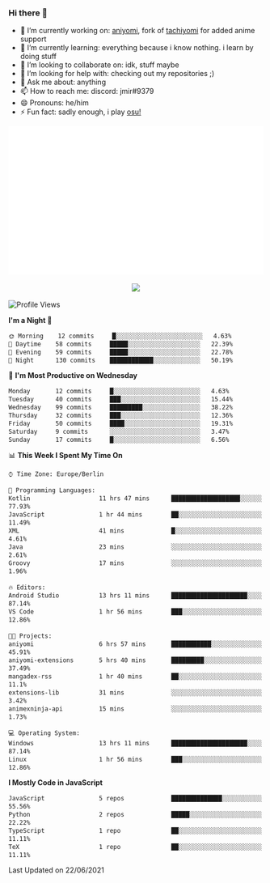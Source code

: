 ### Hi there 👋



<!--
**jmir1/jmir1** is a ✨ _special_ ✨ repository because its `README.md` (this file) appears on your GitHub profile.

Here are some ideas to get you started:
-->
- 🔭 I’m currently working on: [aniyomi](https://github.com/jmir1/aniyomi), fork of [tachiyomi](https://github.com/tachiyomiorg/tachiyomi) for added anime support
- 🌱 I’m currently learning: everything because i know nothing. i learn by doing stuff
- 👯 I’m looking to collaborate on: idk, stuff maybe
- 🤔 I’m looking for help with: checking out my repositories ;)
- 💬 Ask me about: anything
- 📫 How to reach me: discord: jmir#9379
- 😄 Pronouns: he/him
- ⚡ Fun fact: sadly enough, i play [osu!](https://osu.ppy.sh/users/18018426)  
<div>
	<p align="center">
		<a href="https://github.com/jmir1?tab=repositories" target="_blank" rel="noopener"><img src="https://github.com/jmir1/github-stats/blob/master/generated/overview.svg"></a>
	</p>
	<p align="center">
		<a href="https://github.com/search?o=desc&q=author%3Ajmir1&s=committer-date&type=Commits" target="_blank" rel="noopener"><img src="https://github-readme-streak-stats.herokuapp.com/?user=jmir1"></a>
	</p>
</div>

<!--START_SECTION:waka-->
![Profile Views](http://img.shields.io/badge/Profile%20Views-19-blue)

**I'm a Night 🦉** 

```text
🌞 Morning    12 commits     █░░░░░░░░░░░░░░░░░░░░░░░░   4.63% 
🌆 Daytime    58 commits     █████░░░░░░░░░░░░░░░░░░░░   22.39% 
🌃 Evening    59 commits     █████░░░░░░░░░░░░░░░░░░░░   22.78% 
🌙 Night      130 commits    ████████████░░░░░░░░░░░░░   50.19%

```
📅 **I'm Most Productive on Wednesday** 

```text
Monday       12 commits     █░░░░░░░░░░░░░░░░░░░░░░░░   4.63% 
Tuesday      40 commits     ███░░░░░░░░░░░░░░░░░░░░░░   15.44% 
Wednesday    99 commits     █████████░░░░░░░░░░░░░░░░   38.22% 
Thursday     32 commits     ███░░░░░░░░░░░░░░░░░░░░░░   12.36% 
Friday       50 commits     ████░░░░░░░░░░░░░░░░░░░░░   19.31% 
Saturday     9 commits      ░░░░░░░░░░░░░░░░░░░░░░░░░   3.47% 
Sunday       17 commits     █░░░░░░░░░░░░░░░░░░░░░░░░   6.56%

```


📊 **This Week I Spent My Time On** 

```text
⌚︎ Time Zone: Europe/Berlin

💬 Programming Languages: 
Kotlin                   11 hrs 47 mins      ███████████████████░░░░░░   77.93% 
JavaScript               1 hr 44 mins        ██░░░░░░░░░░░░░░░░░░░░░░░   11.49% 
XML                      41 mins             █░░░░░░░░░░░░░░░░░░░░░░░░   4.61% 
Java                     23 mins             ░░░░░░░░░░░░░░░░░░░░░░░░░   2.61% 
Groovy                   17 mins             ░░░░░░░░░░░░░░░░░░░░░░░░░   1.96%

🔥 Editors: 
Android Studio           13 hrs 11 mins      █████████████████████░░░░   87.14% 
VS Code                  1 hr 56 mins        ███░░░░░░░░░░░░░░░░░░░░░░   12.86%

🐱‍💻 Projects: 
aniyomi                  6 hrs 57 mins       ███████████░░░░░░░░░░░░░░   45.91% 
aniyomi-extensions       5 hrs 40 mins       █████████░░░░░░░░░░░░░░░░   37.49% 
mangadex-rss             1 hr 40 mins        ██░░░░░░░░░░░░░░░░░░░░░░░   11.1% 
extensions-lib           31 mins             ░░░░░░░░░░░░░░░░░░░░░░░░░   3.42% 
animexninja-api          15 mins             ░░░░░░░░░░░░░░░░░░░░░░░░░   1.73%

💻 Operating System: 
Windows                  13 hrs 11 mins      █████████████████████░░░░   87.14% 
Linux                    1 hr 56 mins        ███░░░░░░░░░░░░░░░░░░░░░░   12.86%

```

**I Mostly Code in JavaScript** 

```text
JavaScript               5 repos             ██████████████░░░░░░░░░░░   55.56% 
Python                   2 repos             █████░░░░░░░░░░░░░░░░░░░░   22.22% 
TypeScript               1 repo              ██░░░░░░░░░░░░░░░░░░░░░░░   11.11% 
TeX                      1 repo              ██░░░░░░░░░░░░░░░░░░░░░░░   11.11%

```



 Last Updated on 22/06/2021
<!--END_SECTION:waka-->
